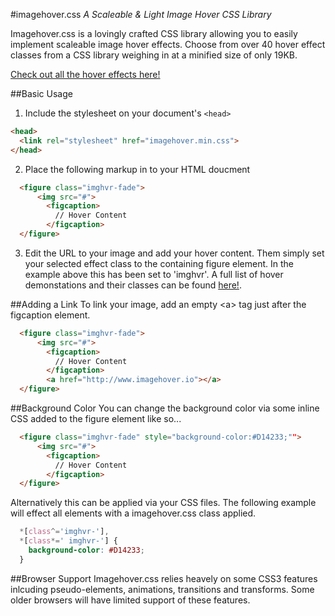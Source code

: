 #imagehover.css
*A Scaleable & Light Image Hover CSS Library*

Imagehover.css is a lovingly crafted CSS library allowing you to easily implement scaleable image hover effects. Choose from over 40 hover effect classes from a CSS library weighing in at a minified size of only 19KB. 

[Check out all the hover effects here!](http://www.imagehover.io/)

##Basic Usage
1. Include the stylesheet on your document's `<head>`

  ```html
  <head>
    <link rel="stylesheet" href="imagehover.min.css">
  </head>
  ```
2. Place the following markup in to your HTML doucment

  ```html
	<figure class="imghvr-fade">
		<img src="#">
		  <figcaption>
		    // Hover Content
		  </figcaption>
	</figure>
  ```

3. Edit the URL to your image and add your hover content. Them simply set your selected effect class to the containing figure element. In the example above this has been set to 'imghvr'. A full list of hover demonstations and their classes can be found [here!](http://www.imagehover.io/).

##Adding a Link
To link your image, add an empty &lt;a&gt; tag just after the figcaption element.

  ```html
	<figure class="imghvr-fade">
		<img src="#">
		  <figcaption>
		    // Hover Content
		  </figcaption>
		  <a href="http://www.imagehover.io"></a>
	</figure>
  ```

##Background Color
You can change the background color via some inline CSS added to the figure element like so...

  ```html
	<figure class="imghvr-fade" style="background-color:#D14233;"">
		<img src="#">
		  <figcaption>
		    // Hover Content
		  </figcaption>
	</figure>
  ```

Alternatively this can be applied via your CSS files. The following example will effect all elements with a imagehover.css class applied.

  ```css
	*[class^='imghvr-'],
	*[class*=' imghvr-'] {
	  background-color: #D14233;
	}
  ```
  
##Browser Support
Imagehover.css relies heavely on some CSS3 features inlcuding pseudo-elements, animations, transitions and transforms. Some older browsers will have limited support of these features. 

